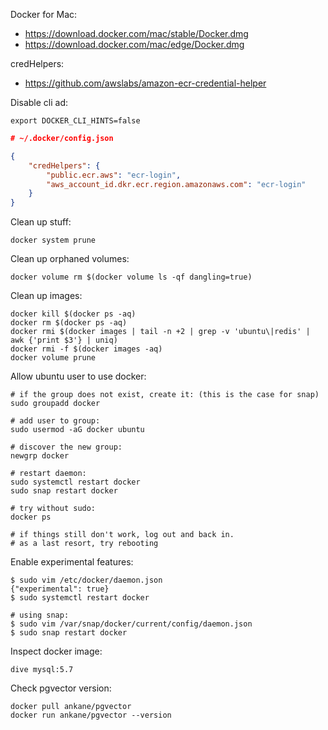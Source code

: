 Docker for Mac:
- https://download.docker.com/mac/stable/Docker.dmg
- https://download.docker.com/mac/edge/Docker.dmg

credHelpers:
- https://github.com/awslabs/amazon-ecr-credential-helper

Disable cli ad:
```shell
export DOCKER_CLI_HINTS=false
```

```json
# ~/.docker/config.json

{
	"credHelpers": {
		"public.ecr.aws": "ecr-login",
		"aws_account_id.dkr.ecr.region.amazonaws.com": "ecr-login"
	}
}
```

Clean up stuff:
```shell
docker system prune
```

Clean up orphaned volumes:
```shell
docker volume rm $(docker volume ls -qf dangling=true)
```

Clean up images:
```shell
docker kill $(docker ps -aq)
docker rm $(docker ps -aq)
docker rmi $(docker images | tail -n +2 | grep -v 'ubuntu\|redis' | awk {'print $3'} | uniq)
docker rmi -f $(docker images -aq)
docker volume prune
```

Allow ubuntu user to use docker:
```shell
# if the group does not exist, create it: (this is the case for snap)
sudo groupadd docker

# add user to group:
sudo usermod -aG docker ubuntu

# discover the new group:
newgrp docker

# restart daemon:
sudo systemctl restart docker
sudo snap restart docker

# try without sudo:
docker ps

# if things still don't work, log out and back in.
# as a last resort, try rebooting
```

Enable experimental features:
```
$ sudo vim /etc/docker/daemon.json
{"experimental": true}
$ sudo systemctl restart docker

# using snap:
$ sudo vim /var/snap/docker/current/config/daemon.json
$ sudo snap restart docker
```

Inspect docker image:
```shell
dive mysql:5.7
```

Check pgvector version:
```shell
docker pull ankane/pgvector
docker run ankane/pgvector --version
```
